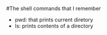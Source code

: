 #The shell commands that I remember
- pwd: that prints current diretory
- ls: prints contents of a directory
